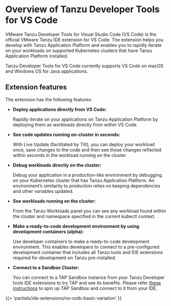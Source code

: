 # Overview of Tanzu Developer Tools for VS Code

VMware Tanzu Developer Tools for Visual Studio Code (VS Code) is the official VMware Tanzu IDE
extension for VS Code. The extension helps you develop with Tanzu Application Platform and enables
you to rapidly iterate on your workloads on supported Kubernetes clusters that have Tanzu
Application Platform installed.

Tanzu Developer Tools for VS Code currently supports VS Code on macOS and Windows OS for Java
applications.

## <a id="extension-features"></a> Extension features

The extension has the following features:

- **Deploy applications directly from VS Code:**

  Rapidly iterate on your applications on Tanzu Application Platform by deploying them as workloads
  directly from within VS Code.

- **See code updates running on-cluster in seconds:**

  With Live Update (facilitated by Tilt), you can deploy your workload once, save changes to the code
  and then see those changes reflected within seconds in the workload running on the cluster.

- **Debug workloads directly on the cluster:**

  Debug your application in a production-like environment by debugging on your Kubernetes cluster
  that has Tanzu Application Platform.
  An environment’s similarity to production relies on keeping dependencies and other variables updated.

- **See workloads running on the cluster:**

  From the Tanzu Workloads panel you can see any workload found within the cluster and namespace
  specified in the current kubectl context.

- **Make a ready-to-code development environment by using development containers (alpha):**

  Use developer containers to make a ready-to-code development environment.
  This enables developers to connect to a pre-configured development container that includes all
  Tanzu tools and IDE extensions required for development on Tanzu pre-installed.

- **Connect to a Sandbox Cluster:**

  You can connect to a TAP Sandbox instance from your Tanzu Developer tools IDE extensions to 
  try TAP and see its benefits. Please refer [these instructions](https://tanzu.academy/guides/developer-sandbox) 
  to spin up TAP Sandbox and connect to it from your IDE.

{{> 'partials/ide-extensions/no-ootb-basic-variation' }}